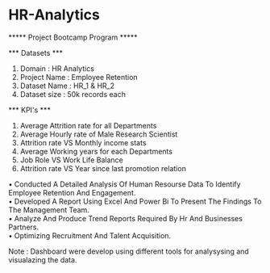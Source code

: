 # HR-Analytics
***** Project Bootcamp Program *****

*** Datasets ***
1. Domain : HR Analytics
2. Project Name : Employee Retention
3. Dataset Name : HR_1 & HR_2
4. Dataset size : 50k records each

*** KPI's ***

1) Average Attrition rate for all Departments
2) Average Hourly rate of Male Research Scientist
3) Attrition rate VS Monthly income stats
4) Average Working years for each Departments
5) Job Role VS Work Life Balance
6) Attrition rate VS Year since last promotion relation

• Conducted A Detailed Analysis Of Human Resourse Data To Identify 
Employee Retention And Engagement.  
• Developed A Report Using Excel And Power Bi To Present The Findings 
To The Management Team.  
• Analyze And Produce Trend Reports Required By Hr And Businesses 
Partners.  
• Optimizing Recruitment And Talent Acquisition.

Note : Dashboard were develop using different tools for analysysing and visualazing the data.
